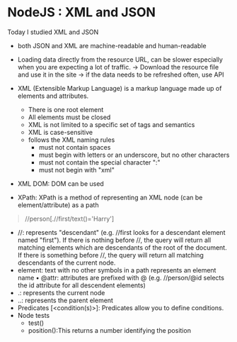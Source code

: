 # NodeJS : XML and JSON

Today I studied XML and JSON
- both JSON and XML are machine-readable and human-readable
- Loading data directly from the resource URL, can be slower especially when you are expecting a lot of traffic. -> Download the resource file and use it in the site -> if the data needs to be refreshed often, use API 
- XML (Extensible Markup Language) is a markup language made up of elements and attributes.
  - There is one root element
  - All elements must be closed
  - XML is not limited to a specific set of tags and semantics
  - XML is case-sensitive
  - follows the XML naming rules
    - must not contain spaces
    - must begin with letters or an underscore, but no other characters
    - must not contain the special character ":"
    - must not begin with "xml"

- XML DOM: DOM can be used
- XPath: XPath is a method of representing an XML node (can be element/attribute) as a path
> //person[.//first/text()='Harry']
- //: represents "descendant" (e.g. //first looks for a descendant element named "first"). If there is nothing before //, the query will return all matching elements which are descendants of the root of the document. If there is something before //, the query will return all matching descendants of the current node.
- element: text with no other symbols in a path represents an element name • @attr: attributes are prefixed with @ (e.g. //person/@id selects the id attribute for all descendent <person> elements)
- .: represents the current node 
-  ..: represents the parent element
- Predicates [<condition(s)>]: Predicates allow you to define conditions.
- Node tests
  - test()
  - position():This returns a number identifying the position